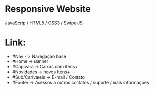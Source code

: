 # Responsive Website

JavaScrip / HTML5 / CSS3 / SwiperJS 

# Link: 

- #Nav - > Navegação base
- #Home -> Banner 
- #Capivara ->  Caixas com itens+
- #Novidades -> novos Itens+
- #Sub/Carivareis -> E-mail / Contato
- #Footer -> Acessos a outros contatos / suporte / mais informaçoes 
